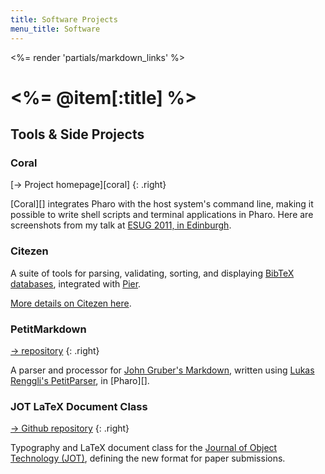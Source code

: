 ```yaml
---
title: Software Projects
menu_title: Software
---
```

<%= render 'partials/markdown_links' %>

# <%= @item[:title] %>


## Tools & Side Projects

### Coral

[&rarr; Project homepage][coral]
{: .right}

[Coral][] integrates Pharo with the host system's command line, making it possible to write shell scripts and terminal applications in Pharo.
Here are screenshots from my talk at [ESUG 2011, in Edinburgh][esug2011].

<div width="100%">
  <script async class="speakerdeck-embed" data-id="4e8ada8fb8aebc005000792a" data-ratio="1.2962025316455696" src="//speakerdeck.com/assets/embed.js"></script>
</div>

[esug2011]: http://www.esug.org/wiki/pier/Conferences/2011


### Citezen
A suite of tools for parsing, validating, sorting, and displaying [BibTeX databases][bibtex], integrated with [Pier][].

[More details on Citezen here](./citezen/).

[bibtex]: http://www.bibtex.org
[pier]: http://www.piercms.com


### PetitMarkdown

[→ repository](http://ss3.gemstone.com/ss/petitmarkdown.html)
{: .right}

A parser and processor for [John Gruber's Markdown][markdown], written using [Lukas Renggli's PetitParser][petitparser], in [Pharo][].

<!-- [More details on PetitMarkdown here](./petitmarkdown/). -->

[markdown]: http://daringfireball.net/projects/markdown/
[petitparser]: http://scg.unibe.ch/research/helvetia/petitparser


### JOT LaTeX Document Class

[→ Github repository](https://github.com/jotfm/jot)
{: .right}

Typography and LaTeX document class for the [Journal of Object Technology (JOT)][jot], defining the new format for paper submissions.

[jot]: http://www.jot.fm
